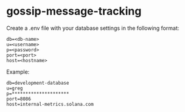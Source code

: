 # gossip-message-tracking

Create a .env file with your database settings in the following format:
```
db=<db-name>
u=<username>
p=<password>
port=<port>
host=<hostname>
```

Example:
```
db=development-database
u=greg
p=*********************
port=8086
host=internal-metrics.solana.com
```